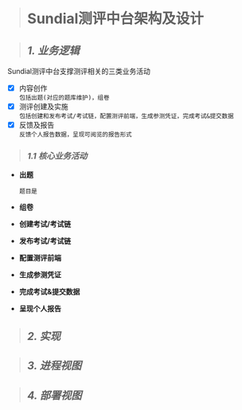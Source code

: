 > # Sundial测评中台架构及设计

> ## *1. 业务逻辑*

Sundial测评中台支撑测评相关的三类业务活动
- [X] 内容创作  
`包括出题(对应的题库维护)，组卷`
- [X] 测评创建及实施  
`包括创建和发布考试/考试链，配置测评前端，生成参测凭证，完成考试&提交数据`
- [X] 反馈及报告  
`反馈个人报告数据，呈现可阅览的报告形式`

> ### *1.1 核心业务活动*

- **出题**  

      题目是

- **组卷**
- **创建考试/考试链**
- **发布考试/考试链**
- **配置测评前端**
- **生成参测凭证**
- **完成考试&提交数据**
- **呈现个人报告**

> ## *2. 实现*

> ## *3. 进程视图*

> ## *4. 部署视图*